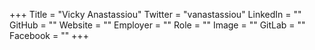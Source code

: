 +++
Title = "Vicky Anastassiou"
Twitter = "vanastassiou"
LinkedIn = ""
GitHub = ""
Website = ""
Employer = ""
Role = ""
Image = ""
GitLab = ""
Facebook = ""
+++
